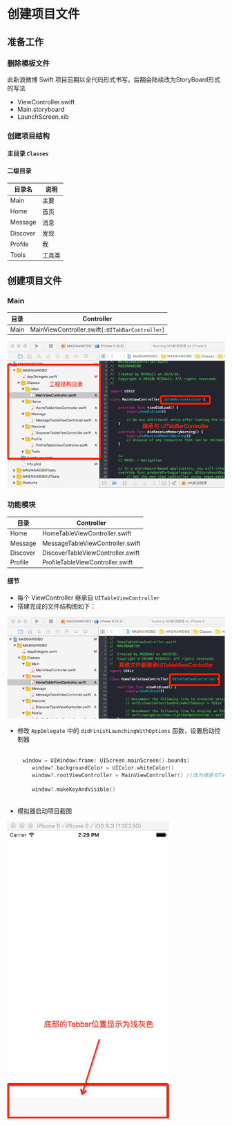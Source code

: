# 创建项目文件

## 准备工作

### 删除模板文件
此新浪微博 Swift 项目前期以全代码形式书写，后期会陆续改为StoryBoard形式的写法

* ViewController.swift
* Main.storyboard
* LaunchScreen.xib



### 创建项目结构

#### 主目录 `Classes`

#### 二级目录
 

 目录名 | 说明 
 ----- | -----
 Main | 主要 
 Home | 首页 
 Message | 消息 
 Discover | 发现 
 Profile | 我 
 Tools | 工具类 

## 创建项目文件

### Main

| 目录 | Controller |
| ------ | ------ |
| Main | MainViewController.swift(`:UITabBarController`) |


![image](images/CreateProject/目录结构1.png)


### 功能模块

| 目录 | Controller |
| ------ | ------ |
| Home | HomeTableViewController.swift |
| Message | MessageTableViewController.swift |
| Discover | DiscoverTableViewController.swift |
| Profile | ProfileTableViewController.swift |

#### 细节

* 每个 ViewController 继承自 `UITableViewController`
* 搭建完成的文件结构图如下：

![image](images/CreateProject/目录结构2.png)

 

* 修改 `AppDelegate` 中的 `didFinishLaunchingWithOptions` 函数，设置启动控制器

```swift     

     window = UIWindow(frame: UIScreen.mainScreen().bounds)
        window?.backgroundColor = UIColor.whiteColor()
        window?.rootViewController = MainViewController() //改为继承与TabbbarController的MainViewController
        
        window?.makeKeyAndVisible()
 
```
* 模拟器启动项目截图

![image](images/CreateProject/创建工程-模拟器.png)